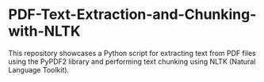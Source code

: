 # PDF-Text-Extraction-and-Chunking-with-NLTK
This repository showcases a Python script for extracting text from PDF files using the PyPDF2 library and performing text chunking using NLTK (Natural Language Toolkit).
